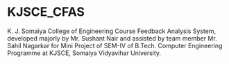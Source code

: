 # KJSCE_CFAS
K. J. Somaiya College of Engineering Course Feedback Analysis System, developed majorly by Mr. Sushant Nair and assisted by team member Mr. Sahil Nagarkar for Mini Project of SEM-IV of B.Tech. Computer Engineering Programme at KJSCE, Somaiya Vidyavihar University. 
